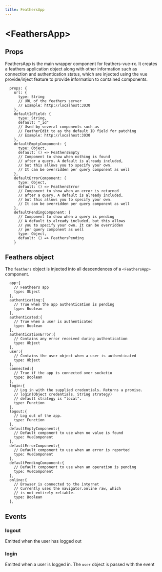 ```yaml
---
title: FeathersApp
---
```


# \<FeathersApp>

## Props
FeathersApp is the main wrapper component for feathers-vue-rx. It creates
a feathers application object along with other information such as connection
and authentication status, which are injected using the vue provide/inject
feature to provide information to contained components.

```JS
  props: {
    url: {
      type: String
      // URL of the feathers server
      // Example: http://localhost:3030
    },
    defaultIdField: {
      type: String,
      default: "_id"
      // Used by several components such as
      // FeatherEdit to as the default ID field for patching
      // Example: http://localhost:3030
    },
    defaultEmptyComponent: {
      type: Object,
      default: () => FeathersEmpty
      // Component to show when nothing is found
      // after a query. A default is already included,
      // but this allows you to specify your own.
      // It can be overridden per query component as well
    },
    defaultErrorComponent: {
      type: Object,
      default: () => FeathersError
      // Component to show when an error is returned
      // after a query. A default is already included,
      // but this allows you to specify your own.
      // It can be overridden per query component as well
    },
    defaultPendingComponent: {
      // Component to show when a query is pending
      // A default is already included, but this allows
      // you to specify your own. It can be overridden
      // per query component as well
      type: Object,
      default: () => FeathersPending
    }
```


## Feathers object
The `feathers` object is injected into all descendences of a `<FeathersApp>` component. 
```JS
  app:{
    // Featheers app
    type: Object
  },
  authenticating:{
    // True when the app authentication is pending
    type: Boolean
  },
  authenticated:{
    // True when a user is authenticated
    type: Boolean
  },
  authenticationError:{
    // Contains any error received during authentication
    type: Object
  },
  user:{
    // Contains the user object when a user is authenticated
    type: Object
  },
  connected:{
    // True if the app is connected over socketio
    type: Boolean
  },
  login:{
    // Log in with the supplied credentials. Returns a promise. 
    // login(Object credentials, String strategy) 
    // default strategy is "local". 
    type: Function
  },
  logout:{
    // Log out of the app. 
    type: Function
  },
  defaultEmptyComponent:{
    // Default component to use when no value is found
    type: VueComponent
  },
  defaultErrorComponent:{
    // Default component to use when an error is reported
    type: VueComponent
  },
  defaultPendingComponent:{
    // Default component to use when an operation is pending
    type: VueComponent
  },
  online:{
    // Browser is connected to the internet
    // Currently uses the navigator.online raw, which
    // is not entirely reliable.
    type: Boolean
  },
```

## Events
### logout
Emitted when the user has logged out

### login
Emitted when a user is logged in. 
The `user` object is passed with the event